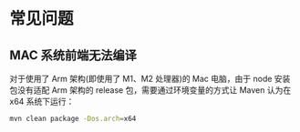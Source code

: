 # 常见问题

## MAC 系统前端无法编译
对于使用了 Arm 架构(即使用了 M1、M2 处理器)的 Mac 电脑，由于 node 安装包没有适配 Arm 架构的 release 包，需要通过环境变量的方式让 Maven 认为在 x64 系统下运行：
```bash
mvn clean package -Dos.arch=x64
```